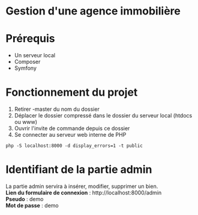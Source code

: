 # Gestion d'une agence immobilière

# Prérequis
- Un serveur local<br>
- Composer<br>
- Symfony

# Fonctionnement du projet
1) Retirer -master du nom du dossier
2) Déplacer le dossier compressé dans le dossier du serveur local (htdocs ou www)
3) Ouvrir l'invite de commande depuis ce dossier
4) Se connecter au serveur web interne de PHP<br>
<pre><code>php -S localhost:8000 -d display_errors=1 -t public</code></pre>

# Identifiant de la partie admin
La partie admin servira à insérer, modifier, supprimer un bien.<br>
<b>Lien du formulaire de connexion</b> : http://localhost:8000/admin <br>
<b>Pseudo</b> : demo<br>
<b>Mot de passe</b> : demo<br>
